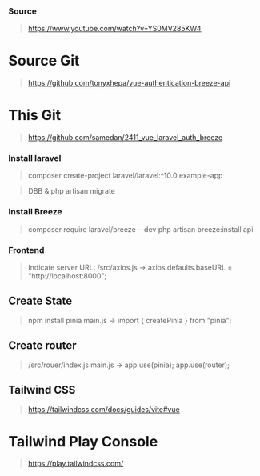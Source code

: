 ### Source

> https://www.youtube.com/watch?v=YS0MV285KW4

# Source Git

> https://github.com/tonyxhepa/vue-authentication-breeze-api

# This Git

> https://github.com/samedan/2411_vue_laravel_auth_breeze

### Install laravel

> composer create-project laravel/laravel:^10.0 example-app

> DBB & php artisan migrate

### Install Breeze

> composer require laravel/breeze --dev
> php artisan breeze:install api

### Frontend

> Indicate server URL: /src/axios.js -> axios.defaults.baseURL = "http://localhost:8000";

## Create State

> npm install pinia
> main.js -> import { createPinia } from "pinia";

## Create router

> /src/rouer/index.js
> main.js -> app.use(pinia); app.use(router);

## Tailwind CSS

> https://tailwindcss.com/docs/guides/vite#vue

# Tailwind Play Console

> https://play.tailwindcss.com/
